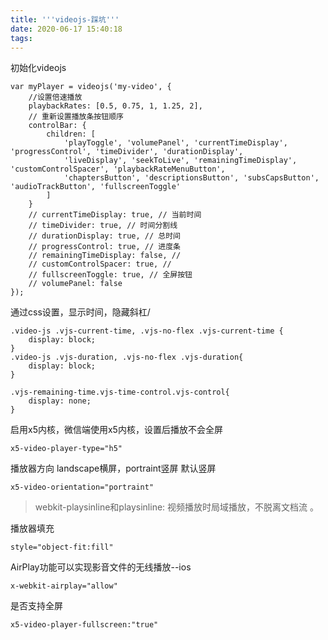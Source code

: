 ```yaml
---
title: '''videojs-踩坑'''
date: 2020-06-17 15:40:18
tags:
---
```


初始化videojs
		
```
var myPlayer = videojs('my-video', {
	//设置倍速播放
	playbackRates: [0.5, 0.75, 1, 1.25, 2],
	// 重新设置播放条按钮顺序
	controlBar: {
		children: [
			'playToggle', 'volumePanel', 'currentTimeDisplay', 'progressControl', 'timeDivider', 'durationDisplay',
			'liveDisplay', 'seekToLive', 'remainingTimeDisplay', 'customControlSpacer', 'playbackRateMenuButton',
			'chaptersButton', 'descriptionsButton', 'subsCapsButton', 'audioTrackButton', 'fullscreenToggle'
		]
	}
	// currentTimeDisplay: true, // 当前时间
	// timeDivider: true, // 时间分割线
	// durationDisplay: true, // 总时间
	// progressControl: true, // 进度条
	// remainingTimeDisplay: false, //
	// customControlSpacer: true, //
	// fullscreenToggle: true, // 全屏按钮
	// volumePanel: false
});
```

通过css设置，显示时间，隐藏斜杠/

```
.video-js .vjs-current-time, .vjs-no-flex .vjs-current-time {
	display: block;
}
.video-js .vjs-duration, .vjs-no-flex .vjs-duration{
	display: block;
}

.vjs-remaining-time.vjs-time-control.vjs-control{
	display: none;
}
```

 启用x5内核，微信端使用x5内核，设置后播放不会全屏
 
```
x5-video-player-type="h5"
```
			
播放器方向  landscape横屏，portraint竖屏  默认竖屏

```
x5-video-orientation="portraint"
```
> webkit-playsinline和playsinline: 视频播放时局域播放，不脱离文档流 。

播放器填充

```
style="object-fit:fill"
```

AirPlay功能可以实现影音文件的无线播放--ios

```
x-webkit-airplay="allow"
```
 
是否支持全屏

```
x5-video-player-fullscreen:"true"
```
